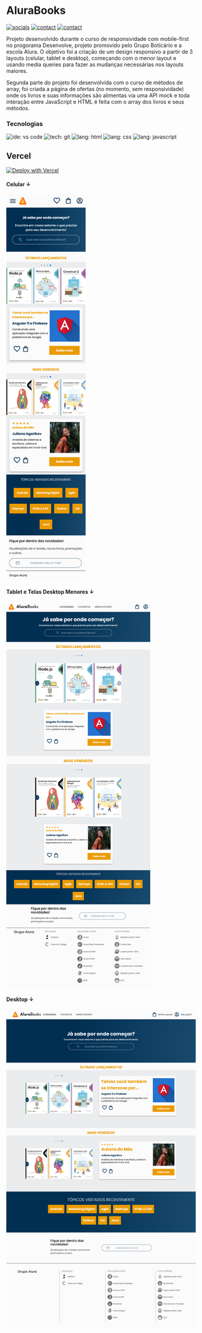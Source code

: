 # AluraBooks

[![socials](https://img.shields.io/badge/linkedin-oliverbenites-steelblue?style=plastic&logo=linkedin&logoColor=0077B5&labelColor=white "socials")](https://www.linkedin.com/in/oliwerb/) 
[![contact](https://img.shields.io/badge/protonmail-darkslateblue?style=plastic&logo=protonmail&logoColor=darkslateblue&labelColor=white "socials")](mailto:olwrrb@protonmail.com") 
[![contact](https://img.shields.io/badge/gmail-firebrick?style=plastic&logo=gmail&logoColor=B22222&labelColor=white "socials")](mailto:benites.olivr@gmail.com.com")

Projeto desenvolvido durante o curso de responsividade com mobile-first no progorama Desenvolve, projeto promovido pelo Grupo Boticário e a escola Alura. O objetivo foi a criação de um design responsivo a partir de 3 layouts (celular, tablet e desktop), começando com o menor layout e usando media queries para fazer as mudanças necessárias nos layouts maiores.

Segunda parte do projeto foi desenvolvida com o curso de métodos de array, foi criada a página de ofertas (no momento, sem responsividade) onde os livros e suas informações são alimentas via uma API mock e toda interação entre JavaScript e HTML é feita com o array dos livros e seus métodos.

### Tecnologias
![ide: vs code](https://img.shields.io/badge/IDE-visual_studio_code-lightblue?style=plastic&logo=visualstudiocode&logoColor=0078D4&labelColor=white&color=0078D4)
![tech: git](https://img.shields.io/badge/git-orangered?style=plastic&logo=git&logoColor=FF4500&labelColor=white)
![lang: html](https://img.shields.io/badge/lang.-html-darkorange?style=plastic&logo=html5&logoColor=FF8C00&labelColor=white)
![lang: css](https://img.shields.io/badge/lang.-css-royalblue?style=plastic&logo=css3&logoColor=4169E1&labelColor=white)
![lang: javascript](https://img.shields.io/badge/lang.-swiper.js-gold?style=plastic&logo=javascript&logoColor=FFD700&labelColor=191919)

## Vercel

[![Deploy with Vercel](https://vercel.com/button)](https://desenvolve-24-alurabooks.vercel.app)

#### Celular ↓
![layout do alurabooks para celular](src/assets/AluraBooks-celular.png)

#### Tablet e Telas Desktop Menores ↓
![layout do alurabooks para tablet](src/assets/AluraBooks-tablet.png)

#### Desktop ↓
![layout do alurabooks para desktop](src/assets/AluraBooks-desktop.png)
